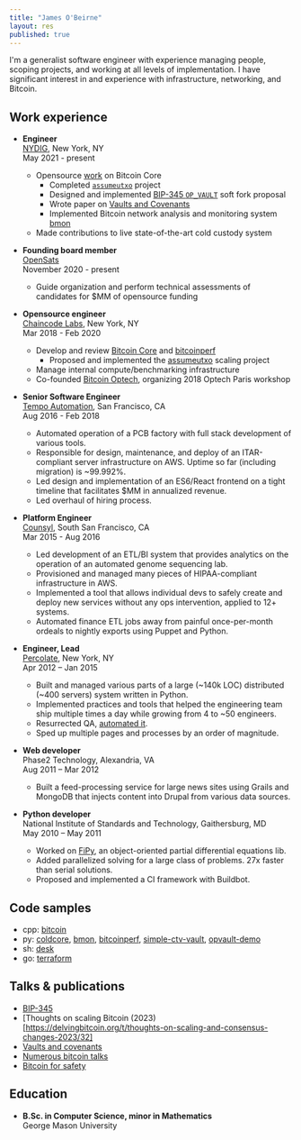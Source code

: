 ```yaml
---
title: "James O'Beirne"
layout: res
published: true
---
```


I'm a generalist software engineer with experience managing people, scoping projects,
and working at all levels of implementation. I have significant interest in and
experience with infrastructure, networking, and Bitcoin.

## Work experience

- **Engineer**  
  [NYDIG](https://nydig.com/), New York, NY  
  May 2021 - present  

  - Opensource
    [work](https://github.com/bitcoin/bitcoin/pulls?q=is%3Apr+author%3Ajamesob+is%3Aclosed) on Bitcoin Core 
    - Completed
      [`assumeutxo`](https://bitcoinmagazine.com/technical/coming-soon-an-easier-way-to-bootstrap-your-bitcoin-nodes-utxo-set) project
    - Designed and implemented [BIP-345
      `OP_VAULT`](https://github.com/bitcoin/bips/blob/master/bip-0345.mediawiki) soft
      fork proposal
    - Wrote paper on [Vaults and Covenants](https://jameso.be/vaults.pdf)
    - Implemented Bitcoin network analysis and monitoring system [bmon](https://bmon.info)
  - Made contributions to live state-of-the-art cold custody system 
 
- **Founding board member**  
  [OpenSats](https://opensats.org/)  
  November 2020 - present  

  - Guide organization and perform technical assessments of candidates for $MM of
    opensource funding

- **Opensource engineer**  
  [Chaincode Labs](https://www.chaincode.com/), New York, NY  
  Mar 2018 - Feb 2020

  - Develop and review [Bitcoin Core](https://github.com/bitcoin/bitcoin)
    and [bitcoinperf](https://bitcoinperf.com)
    - Proposed and implemented the
      [assumeutxo](https://bitcoinops.org/en/topics/assumeutxo/) scaling project
  - Manage internal compute/benchmarking infrastructure
  - Co-founded [Bitcoin Optech](https://bitcoinops.org/), organizing 2018
    Optech Paris workshop

 
- **Senior Software Engineer**  
  [Tempo Automation](https://en.wikipedia.org/wiki/Tempo_Automation), San Francisco, CA  
  Aug 2016 - Feb 2018

  - Automated operation of a PCB factory with full stack development of various tools.
  - Responsible for design, maintenance, and deploy of an ITAR-compliant
    server infrastructure on AWS. Uptime so far (including migration) is ~99.992%.
  - Led design and implementation of an ES6/React frontend on a tight timeline
    that facilitates $MM in annualized revenue.
  - Led overhaul of hiring process.


- **Platform Engineer**  
  [Counsyl](https://www.counsyl.com/), South San Francisco, CA  
  Mar 2015 - Aug 2016
  
  - Led development of an ETL/BI system that provides analytics on the operation
    of an automated genome sequencing lab.
  - Provisioned and managed many pieces of HIPAA-compliant infrastructure in AWS.
  - Implemented a tool that allows individual devs to safely create 
    and deploy new services without any ops intervention, applied to 12+ systems.
  - Automated finance ETL jobs away from painful once-per-month ordeals to
    nightly exports using Puppet and Python.

- **Engineer, Lead**  
  [Percolate](https://www.percolate.com/), New York, NY  
  Apr 2012 – Jan 2015  
    
  - Built and managed various parts of a large (~140k LOC) distributed 
    (~400 servers) system written in Python.
  - Implemented practices and tools that helped the engineering team ship 
    multiple times a day while growing from 4 to ~50 engineers. 
  - Resurrected QA, [automated it](https://blog.percolate.com/2012/11/tools-we-use/).
  - Sped up multiple pages and processes by an order of magnitude.

- **Web developer**  
  Phase2 Technology, Alexandria, VA  
  Aug 2011 – Mar 2012  
    
  - Built a feed-processing service for large news sites using Grails and
    MongoDB that injects content into Drupal from various data sources.

- **Python developer**  
  National Institute of Standards and Technology, Gaithersburg, MD  
  May 2010 – May 2011  
    
  - Worked on [FiPy](http://www.ctcms.nist.gov/fipy/), an object-oriented
partial differential equations lib.
  - Added parallelized solving for a large class of problems. 27x faster than
serial solutions.
  - Proposed and implemented a CI framework with Buildbot.

## Code samples

- cpp:
  [bitcoin](https://github.com/bitcoin/bitcoin/pulls?utf8=%E2%9C%93&q=author%3Ajamesob+)
- py: 
  [coldcore](https://github.com/jamesob/coldcore),
  [bmon](https://github.com/chaincodelabs/bmon),
  [bitcoinperf](https://github.com/chaincodelabs/bitcoinperf),
  [simple-ctv-vault](https://github.com/jamesob/simple-ctv-vault),
  [opvault-demo](https://github.com/jamesob/simple-ctv-vault)
- sh: 
  [desk](https://github.com/jamesob/desk)
- go: 
  [terraform](https://github.com/hashicorp/terraform/pulls?utf8=%E2%9C%93&q=is%3Apr+author%3Ajamesob+)

## Talks & publications

- [BIP-345](https://github.com/bitcoin/bips/blob/master/bip-0345.mediawiki)
- [Thoughts on scaling Bitcoin
  (2023)[https://delvingbitcoin.org/t/thoughts-on-scaling-and-consensus-changes-2023/32]
- [Vaults and covenants](https://jameso.be/vaults.pdf)
- [Numerous bitcoin
  talks](https://www.youtube.com/results?search_query=%22james+o%27beirne%22)
- [Bitcoin for safety](https://jameso.be/2019/08/24/bitcoin-is-for-this.html)

## Education

- **B.Sc. in Computer Science, minor in Mathematics**  
  George Mason University
